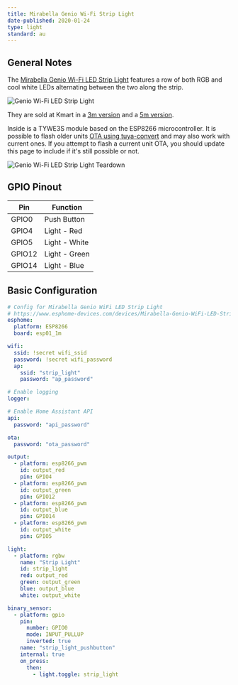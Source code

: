 ```yaml
---
title: Mirabella Genio Wi-Fi Strip Light
date-published: 2020-01-24
type: light
standard: au
---
```


## General Notes

The [Mirabella Genio Wi-Fi LED Strip Light](https://mirabellagenio.net.au/led-strip-light) features a row of both RGB and cool white LEDs alternating between the two along the strip.

![Genio Wi-Fi LED Strip Light](/Mirabella-Genio-WiFi-LED-Strip-Light.jpg "Genio Wi-Fi LED Strip Light")

They are sold at Kmart in a [3m version](https://www.kmart.com.au/product/mirabella-genio-wi-fi-led-strip-light/2622813) and a [5m version](https://www.kmart.com.au/product/mirabella-genio-wi-fi-led-strip-light/2754878).

Inside is a TYWE3S module based on the ESP8266 microcontroller. It is possible to flash older units [OTA using tuya-convert](/guides/tuya-convert/) and may also work with current ones. If you attempt to flash a current unit OTA, you should update this page to include if it's still possible or not.

![Genio Wi-Fi LED Strip Light Teardown](/Mirabella-Genio-WiFi-LED-Strip-Light_Teardown.jpg "Genio Wi-Fi LED Strip Light Teardown")

## GPIO Pinout

| Pin    | Function      |
| ------ | ------------- |
| GPIO0  | Push Button   |
| GPIO4  | Light - Red   |
| GPIO5  | Light - White |
| GPIO12 | Light - Green |
| GPIO14 | Light - Blue  |

## Basic Configuration

```yaml
# Config for Mirabella Genio WiFi LED Strip Light
# https://www.esphome-devices.com/devices/Mirabella-Genio-WiFi-LED-Strip-Light/
esphome:
  platform: ESP8266
  board: esp01_1m

wifi:
  ssid: !secret wifi_ssid
  password: !secret wifi_password
  ap:
    ssid: "strip_light"
    password: "ap_password"

# Enable logging
logger:

# Enable Home Assistant API
api:
  password: "api_password"

ota:
  password: "ota_password"

output:
  - platform: esp8266_pwm
    id: output_red
    pin: GPIO4
  - platform: esp8266_pwm
    id: output_green
    pin: GPIO12
  - platform: esp8266_pwm
    id: output_blue
    pin: GPIO14
  - platform: esp8266_pwm
    id: output_white
    pin: GPIO5

light:
  - platform: rgbw
    name: "Strip Light"
    id: strip_light
    red: output_red
    green: output_green
    blue: output_blue
    white: output_white

binary_sensor:
  - platform: gpio
    pin:
      number: GPIO0
      mode: INPUT_PULLUP
      inverted: true
    name: "strip_light_pushbutton"
    internal: true
    on_press:
      then:
        - light.toggle: strip_light
```
